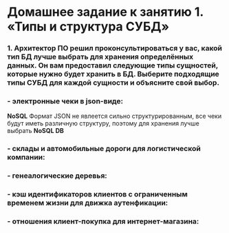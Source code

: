 # Домашнее задание к занятию 1. «Типы и структура СУБД»

### 1. Архитектор ПО решил проконсультироваться у вас, какой тип БД лучше выбрать для хранения определённых данных. Он вам предоставил следующие типы сущностей, которые нужно будет хранить в БД. Выберите подходящие типы СУБД для каждой сущности и объясните свой выбор.

### - электронные чеки в json-виде:

**NoSQL** Формат JSON не явлеется сильно структурированным, все чеки будут иметь различную структуру, поэтому для хранения лучше выбрать **NoSQL DB**

### - склады и автомобильные дороги для логистической компании:

### - генеалогические деревья:

### - кэш идентификаторов клиентов с ограниченным временем жизни для движка аутенфикации:

### - отношения клиент-покупка для интернет-магазина:
